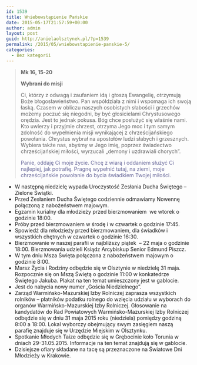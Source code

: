 ```yaml
---
id: 1539
title: Wniebowstąpienie Pańskie
date: 2015-05-17T21:57:59+00:00
author: admin
layout: post
guid: http://anielaolsztynek.pl/?p=1539
permalink: /2015/05/wniebowstapienie-panskie-5/
categories:
  - Bez kategorii
---
```

> **Mk 16, 15-20**
> 
> **Wybrani do misji**
> 
> Ci, którzy z odwagą i zaufaniem idą i głoszą Ewangelię, otrzymują Boże błogosławieństwo. Pan współdziała z nimi i wspomaga ich swoją łaską. Czasem w obliczu naszych osobistych słabości i grzechów możemy poczuć się niegodni, by być głosicielami Chrystusowego orędzia. Jest to jednak pokusa. Bóg chce posłużyć się właśnie nami. Kto uwierzy i przyjmie chrzest, otrzyma Jego moc i tym samym zdolność do wypełnienia misji wynikającej z chrześcijańskiego powołania. Chrystus wybrał na apostołów ludzi słabych i grzesznych. Wybiera także nas, abyśmy w Jego imię, poprzez świadectwo chrześcijańskiej miłości, wyrzucali &#8222;demony i uzdrawiali chorych&#8221;.
> 
> <span style="color: #666699;">Panie, oddaję Ci moje życie. Chcę z wiarą i oddaniem służyć Ci najlepiej, jak potrafię. Pragnę wypełnić tutaj, na ziemi, moje chrześcijańskie powołanie do bycia świadkiem Twojej miłości.</span>

  * W następną niedzielę wypada Uroczystość Zesłania Ducha Świętego &#8211; Zielone Świątki.
  * Przed Zesłaniem Ducha Świętego codziennie odmawiamy Nowennę połączoną z nabożeństwem majowym.
  * Egzamin kurialny dla młodzieży przed bierzmowaniem  we wtorek o godzinie 18:00.
  * Próby przed bierzmowaniem w środę i w czwartek o godzinie 17:45.
  * Spowiedź dla młodzieży przed bierzmowaniem, dla świadków i wszystkich chętnych w czwartek o godzinie 16:30.
  * Bierzmowanie w naszej parafii w najbliższy piątek  &#8211; 22 maja o godzinie 18:00. Bierzmowania udzieli Ksiądz Arcybiskup Senior Edmund Piszcz.
  * W tym dniu Msza Święta połączona z nabożeństwem majowym o godzinie 8:00.
  * Marsz Życia i Rodziny odbędzie się w Olsztynie w niedzielę 31 maja. Rozpocznie się on Mszą Świętą o godzinie 11:00 w konkatedrze Świętego Jakuba. Plakat na ten temat umieszczony jest w gablocie.
  * Jest do nabycia nowy numer &#8222;Gościa Niedzielnego&#8221;.
  * Zarząd Warmińsko-Mazurskiej Izby Rolniczej zaprasza wszystkich rolników &#8211; płatników podatku rolnego do wzięcia udziału w wyborach do organów Warmińsko-Mazurskiej Izby Rolniczej. Głosowanie na kandydatów do Rad Powiatowych Warmińsko-Mazurskiej Izby Rolniczej odbędzie się w dniu 31 maja 2015 roku (niedziela) pomiędzy godziną 8:00 a 18:00. Lokal wyborczy obejmujący swym zasięgiem naszą parafię znajduje się w Urzędzie Miejskim w Olsztynku.
  * Spotkanie Młodych Taize odbędzie się w Grębocinie koło Torunia w dniach 29-31.05.2015. Informacje na ten temat znajdują się w gablocie.
  * Dzisiejsze ofiary składane na tacę są przeznaczone na Światowe Dni Młodzieży w Krakowie.